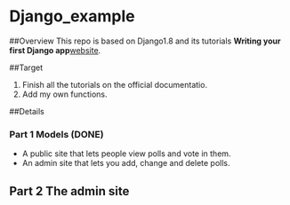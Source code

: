 # Django_example

##Overview
This repo is based on Django1.8 and its tutorials **Writing your first Django app**[website](https://docs.djangoproject.com/en/1.8/).

##Target
1. Finish all the tutorials on the official documentatio.
2. Add my own functions.

##Details
### Part 1 Models (DONE)
- A public site that lets people view polls and vote in them.
- An admin site that lets you add, change and delete polls.

## Part 2 The admin site

